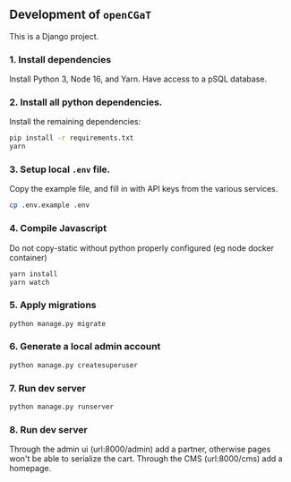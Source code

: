 ## Development of `openCGaT`

This is a Django project.

### 1. Install dependencies

Install Python 3, Node 16, and Yarn. Have access to a pSQL database.

### 2. Install all python dependencies.

Install the remaining dependencies:

```sh
pip install -r requirements.txt
yarn
```

### 3. Setup local `.env` file.

Copy the example file, and fill in with API keys from the various services.

```sh
cp .env.example .env
```

### 4. Compile Javascript
Do not copy-static without python properly configured (eg node docker container)
```sh
yarn install
yarn watch
```

### 5. Apply migrations

```sh
python manage.py migrate
```

### 6. Generate a local admin account

```sh
python manage.py createsuperuser
```

### 7. Run dev server

```sh
python manage.py runserver
```

### 8. Run dev server

Through the admin ui (url:8000/admin) add a partner, otherwise pages won't be able to serialize the cart.
Through the CMS (url:8000/cms) add a homepage.

